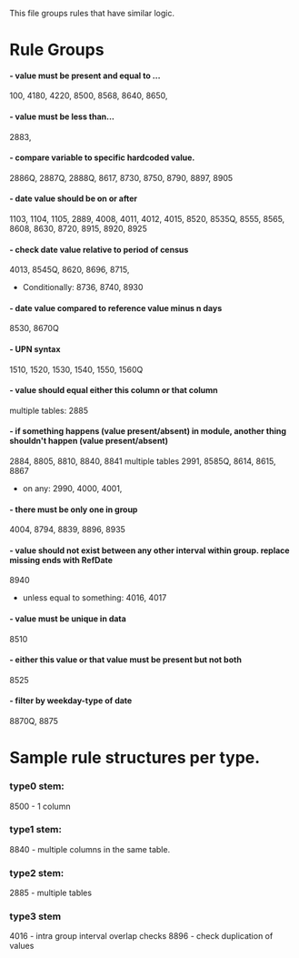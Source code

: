 This file groups rules that have similar logic.
# Rule Groups

#### - value must be present and equal to ...
100, 4180, 4220, 8500, 8568, 8640, 8650, 

#### - value must be less than...
2883,

#### -  compare variable to specific hardcoded value.
2886Q, 2887Q, 2888Q, 8617, 8730, 8750, 8790, 8897, 8905

#### - date value should be on or after
1103, 1104, 1105, 2889, 4008, 4011, 4012, 4015, 8520, 8535Q, 8555, 8565, 8608, 8630, 8720, 8915, 8920, 8925

#### - check date value relative to period of census
4013, 8545Q, 8620, 8696, 8715, 
  - Conditionally: 8736, 8740, 8930

#### - date value compared to reference value minus n days
8530, 8670Q

#### - UPN syntax
1510, 1520, 1530, 1540, 1550, 1560Q

#### - value should equal either this column or that column
multiple tables: 2885

#### - if something happens (value present/absent) in module, another thing shouldn't happen (value present/absent)
2884, 8805, 8810, 8840, 8841
multiple tables
2991, 8585Q, 8614, 8615, 8867
  - on any: 2990, 4000, 4001,

#### - there must be only one in group
4004, 8794, 8839, 8896, 8935

#### - value should not exist between any other interval within group. replace missing ends with RefDate
8940
  - unless equal to something: 4016, 4017

#### - value must be unique in data
8510

#### - either this value or that value must be present but not both
8525

#### - filter by weekday-type of date
8870Q, 8875

# Sample rule structures per type.
### type0 stem: 
8500 - 1 column
### type1 stem:
8840 - multiple columns in the same table.
### type2 stem:
2885 - multiple tables
### type3 stem
4016 - intra group interval overlap checks
8896 - check duplication of values
